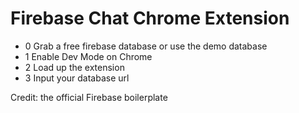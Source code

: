Firebase Chat Chrome Extension
================================
- 0 Grab a free firebase database or use the demo database
- 1 Enable Dev Mode on Chrome
- 2 Load up the extension
- 3 Input your database url

Credit: the official Firebase boilerplate